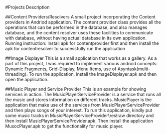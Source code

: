 #Projects Description

##Content Providers/Resolvers
A small project incorporating the Content providers in Andriod application. The content provider class provides all the 
operations that can be performed in the database, and also manages database, and the content resolver uses these facilities 
to communicate with database, without having actual database in its own application.
Running instruction: Install apk for contentprovider first and then install the apk for contentresolver to successfully run
the application 

##Image Displayer
This is a small application that works as a gallery. As a part of this project, I was required to implement various android concepts: Dynamic Fragments, Grid-Display, Menu Items, use of Asyntask(multi-threading). To run the application, install the ImageDisplayer.apk and then open the application.

##Music Player and Service Provider
This is an example for showing services in action. The MusicPlayerServiceProvider is a service that runs all the music and stores information on different tracks. MusicPlayer is the application that make use of the services from MusicPlayerServiceProvider and then plays songs of your interest. To run this application, kindly put some music tracks in MusicPlayerServiceProvider\res\raw directory and then install MusicPlayerServiceProvider.apk. Then install the application MusocPlayer.apk to get the functionality for music player. 
